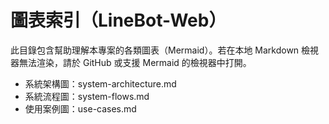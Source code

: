 # 圖表索引（LineBot-Web）

此目錄包含幫助理解本專案的各類圖表（Mermaid）。若在本地 Markdown 檢視器無法渲染，請於 GitHub 或支援 Mermaid 的檢視器中打開。

- 系統架構圖：system-architecture.md
- 系統流程圖：system-flows.md
- 使用案例圖：use-cases.md

